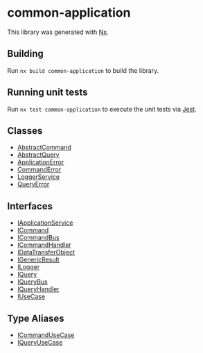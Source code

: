 # common-application

This library was generated with [Nx](https://nx.dev).

## Building

Run `nx build common-application` to build the library.

## Running unit tests

Run `nx test common-application` to execute the unit tests via [Jest](https://jestjs.io).

## Classes

- [AbstractCommand](/libraries/common-application/Class.AbstractCommand.md)
- [AbstractQuery](/libraries/common-application/Class.AbstractQuery.md)
- [ApplicationError](/libraries/common-application/Class.ApplicationError.md)
- [CommandError](/libraries/common-application/Class.CommandError.md)
- [LoggerService](/libraries/common-application/Class.LoggerService.md)
- [QueryError](/libraries/common-application/Class.QueryError.md)

## Interfaces

- [IApplicationService](/libraries/common-application/Interface.IApplicationService.md)
- [ICommand](/libraries/common-application/Interface.ICommand.md)
- [ICommandBus](/libraries/common-application/Interface.ICommandBus.md)
- [ICommandHandler](/libraries/common-application/Interface.ICommandHandler.md)
- [IDataTransferObject](/libraries/common-application/Interface.IDataTransferObject.md)
- [IGenericResult](/libraries/common-application/Interface.IGenericResult.md)
- [ILogger](/libraries/common-application/Interface.ILogger.md)
- [IQuery](/libraries/common-application/Interface.IQuery.md)
- [IQueryBus](/libraries/common-application/Interface.IQueryBus.md)
- [IQueryHandler](/libraries/common-application/Interface.IQueryHandler.md)
- [IUseCase](/libraries/common-application/Interface.IUseCase.md)

## Type Aliases

- [ICommandUseCase](/libraries/common-application/TypeAlias.ICommandUseCase.md)
- [IQueryUseCase](/libraries/common-application/TypeAlias.IQueryUseCase.md)
